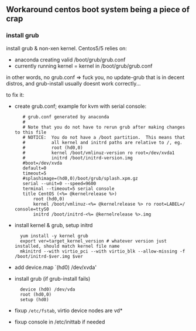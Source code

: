 ## Workaround centos boot system being a piece of crap

### install grub
install grub & non-xen kernel. Centos5/5 relies on:

* anaconda creating valid /boot/grub/grub.conf
* currently running kernel = kernel in /boot/grub/grub.conf

in other words, no grub.conf => fuck you, no update-grub that is in decent distros, and grub-install usually doesnt work correctly...

to fix it:

* create grub.conf; example for kvm with serial console:

         # grub.conf generated by anaconda
         #
         # Note that you do not have to rerun grub after making changes to this file
         # NOTICE:  You do not have a /boot partition.  This means that
         #          all kernel and initrd paths are relative to /, eg.
         #          root (hd0,0)
         #          kernel /boot/vmlinuz-version ro root=/dev/xvda1
         #          initrd /boot/initrd-version.img
         #boot=/dev/xvda
         default=0
         timeout=5
         #splashimage=(hd0,0)/boot/grub/splash.xpm.gz
         serial --unit=0 --speed=9600
         terminal --timeout=5 serial console
         title CentOS (<%= @kernelrelease %>)
             root (hd0,0)
             kernel /boot/vmlinuz-<%= @kernelrelease %> ro root=LABEL=/ console=ttyS0
             initrd /boot/initrd-<%= @kernelrelease %>.img

* install kernel & grub, setup initrd

        yum install -y kernel grub
        export ver=target_kernel_version # whatever version just installed, should match kernel file name
        mkinitrd --with virtio_pci --with virtio_blk --allow-missing -f /boot/initrd-$ver.img $ver

* add device.map
          `(hd0)    /dev/xvda'

* install grub (if grub-install fails)

        device (hd0) /dev/vda
        root (hd0,0)
        setup (hd0)

* fixup `/etc/fstab`, virtio device nodes are vd*
* fixup console in /etc/inittab if needed
